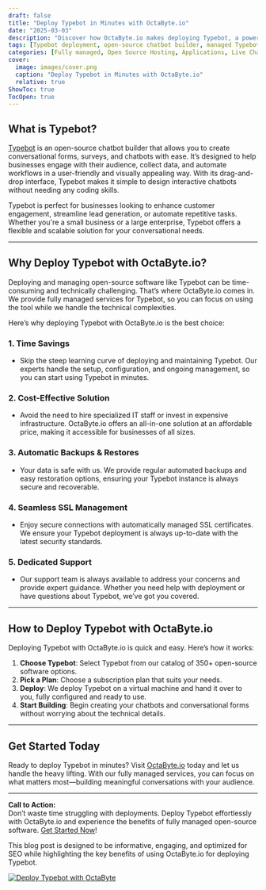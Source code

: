 ```yaml
---
draft: false
title: "Deploy Typebot in Minutes with OctaByte.io"
date: "2025-03-03"
description: "Discover how OctaByte.io makes deploying Typebot, a powerful open-source chatbot builder, effortless and hassle-free. Save time, reduce costs, and enjoy fully managed services with automatic backups, SSL management, and expert support."
tags: [Typebot deployment, open-source chatbot builder, managed Typebot hosting, OctaByte, deploy Typebot, chatbot hosting, managed open-source software, Typebot benefits, OctaByte services]
categories: [Fully managed, Open Source Hosting, Applications, Live Chat, Customer Support]
cover:
  image: images/cover.png
  caption: "Deploy Typebot in Minutes with OctaByte.io"
  relative: true
ShowToc: true
TocOpen: true
---
```



## What is Typebot?

[Typebot](https://typebot.io/) is an open-source chatbot builder that allows you to create conversational forms, surveys, and chatbots with ease. It’s designed to help businesses engage with their audience, collect data, and automate workflows in a user-friendly and visually appealing way. With its drag-and-drop interface, Typebot makes it simple to design interactive chatbots without needing any coding skills.

Typebot is perfect for businesses looking to enhance customer engagement, streamline lead generation, or automate repetitive tasks. Whether you're a small business or a large enterprise, Typebot offers a flexible and scalable solution for your conversational needs.

---

## Why Deploy Typebot with OctaByte.io?

Deploying and managing open-source software like Typebot can be time-consuming and technically challenging. That’s where OctaByte.io comes in. We provide fully managed services for Typebot, so you can focus on using the tool while we handle the technical complexities.

Here’s why deploying Typebot with OctaByte.io is the best choice:

### 1. **Time Savings**
   - Skip the steep learning curve of deploying and maintaining Typebot. Our experts handle the setup, configuration, and ongoing management, so you can start using Typebot in minutes.

### 2. **Cost-Effective Solution**
   - Avoid the need to hire specialized IT staff or invest in expensive infrastructure. OctaByte.io offers an all-in-one solution at an affordable price, making it accessible for businesses of all sizes.

### 3. **Automatic Backups & Restores**
   - Your data is safe with us. We provide regular automated backups and easy restoration options, ensuring your Typebot instance is always secure and recoverable.

### 4. **Seamless SSL Management**
   - Enjoy secure connections with automatically managed SSL certificates. We ensure your Typebot deployment is always up-to-date with the latest security standards.

### 5. **Dedicated Support**
   - Our support team is always available to address your concerns and provide expert guidance. Whether you need help with deployment or have questions about Typebot, we’ve got you covered.

---

## How to Deploy Typebot with OctaByte.io

Deploying Typebot with OctaByte.io is quick and easy. Here’s how it works:

1. **Choose Typebot**: Select Typebot from our catalog of 350+ open-source software options.
2. **Pick a Plan**: Choose a subscription plan that suits your needs.
3. **Deploy**: We deploy Typebot on a virtual machine and hand it over to you, fully configured and ready to use.
4. **Start Building**: Begin creating your chatbots and conversational forms without worrying about the technical details.

---

## Get Started Today

Ready to deploy Typebot in minutes? Visit [OctaByte.io](https://octabyte.io) today and let us handle the heavy lifting. With our fully managed services, you can focus on what matters most—building meaningful conversations with your audience.

---

**Call to Action:**  
Don’t waste time struggling with deployments. Deploy Typebot effortlessly with OctaByte.io and experience the benefits of fully managed open-source software. [Get Started Now](https://octabyte.io)!
 

This blog post is designed to be informative, engaging, and optimized for SEO while highlighting the key benefits of using OctaByte.io for deploying Typebot.

[![Deploy Typebot with OctaByte](/images/deploy-on-octabyte.png)](https://octabyte.io/fully-managed-open-source-services/applications/live-chat/typebot)